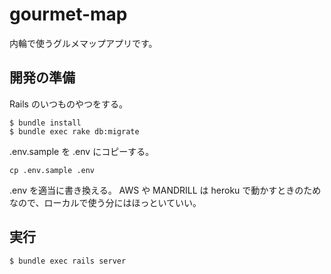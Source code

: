 # gourmet-map

内輪で使うグルメマップアプリです。

## 開発の準備
Rails のいつものやつをする。

```
$ bundle install
$ bundle exec rake db:migrate
```

.env.sample を .env にコピーする。

```
cp .env.sample .env
```

.env を適当に書き換える。
AWS や MANDRILL は heroku で動かすときのためなので、ローカルで使う分にはほっといていい。

## 実行

```
$ bundle exec rails server
```
